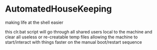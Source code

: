 # AutomatedHouseKeeping
making life at the shell easier

this clr.bat script will go through all shared users local to the machine and clear
all useless or re-creatable temp files 
allowing the machine to start/interact with things faster on the manual boot/restart sequence
